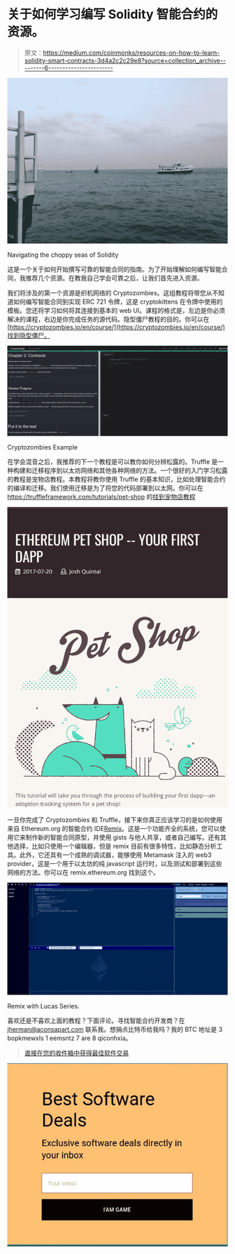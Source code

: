 # 关于如何学习编写 Solidity 智能合约的资源。

> 原文：<https://medium.com/coinmonks/resources-on-how-to-learn-solidity-smart-contracts-3d4a2c2c29e8?source=collection_archive---------6----------------------->

![](img/65a18a6256221d09a1312ceee9f4ed1d.png)

Navigating the choppy seas of Solidity

这是一个关于如何开始撰写可靠的智能合同的指南。为了开始理解如何编写智能合同，我推荐几个资源。在教我自己学会可靠之后，让我们首先进入资源。

我们将涉及的第一个资源是织机网络的 Cryptozombies。这组教程将带您从不知道如何编写智能合同到实现 ERC 721 令牌，这是 cryptokittens 在令牌中使用的模板。您还将学习如何将其连接到基本的 web UI。课程的格式是，左边是你必须解决的课程，右边是你完成任务的源代码。隐型僵尸教程的目的。你可以在[https://cryptozombies.io/en/course/](https://cryptozombies.io/en/course/)找到隐型僵尸。

![](img/2c40aa64688fba20eabe06a537767914.png)

Cryptozombies Example

在学会混音之后，我推荐的下一个教程是可以教你如何分辨松露的。Truffle 是一种构建和迁移程序到以太坊网络和其他各种网络的方法。一个很好的入门学习松露的教程是宠物店教程。本教程将教你使用 Truffle 的基本知识，比如处理智能合约的编译和迁移。我们使用迁移是为了将您的代码部署到以太网。你可以在 https://truffleframework.com/tutorials/pet-shop 的[找到宠物店教程](https://truffleframework.com/tutorials/pet-shop)

![](img/ad99e8a90e8f28787e0ebbdb4013f931.png)

一旦你完成了 Cryptozombies 和 Truffle，接下来你真正应该学习的是如何使用来自 Ethereum.org 的智能合约 IDE[Remix](http://remix.ethereum.org)。这是一个功能齐全的系统，您可以使用它来制作新的智能合同原型，并使用 gists 与他人共享，或者自己编写。还有其他选择，比如只使用一个编辑器，但是 remix 目前有很多特性，比如静态分析工具。此外，它还具有一个成熟的调试器，能够使用 Metamask 注入的 web3 provider，这是一个用于以太坊的纯 javascript 运行时，以及测试和部署到这些网络的方法。你可以在 remix.ethereum.org 找到这个。

![](img/313b2001ccb7efa176d756b0e3bf437c.png)

Remix with Lucas Series.

喜欢还是不喜欢上面的教程？下面评论。寻找智能合约开发商？在 jherman@aconsapart.com 联系我。想捐点比特币给我吗？我的 BTC 地址是 3 bopkmewxls 1 eemsntz 7 are 8 qiconhxia。

> [直接在您的收件箱中获得最佳软件交易](https://coincodecap.com/?utm_source=coinmonks)

[![](img/7c0b3dfdcbfea594cc0ae7d4f9bf6fcb.png)](https://coincodecap.com/?utm_source=coinmonks)